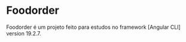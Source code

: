 # Foodorder

Foodorder é um projeto feito para estudos no framework  [Angular CLI] version 19.2.7.


